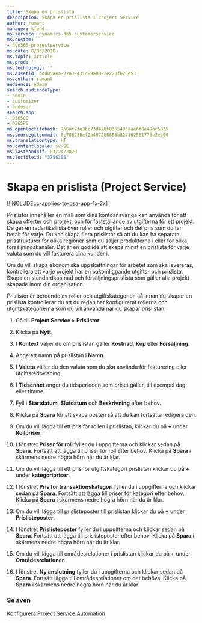 ```yaml
---
title: Skapa en prislista
description: Skapa en prislista i Project Service
author: rumant
manager: kfend
ms.service: dynamics-365-customerservice
ms.custom:
- dyn365-projectservice
ms.date: 8/03/2018
ms.topic: article
ms.prod: ''
ms.technology: ''
ms.assetid: bdd05aea-27a3-431d-9a80-2e220fb25e53
ms.author: rumant
audience: Admin
search.audienceType:
- admin
- customizer
- enduser
search.app:
- D365CE
- D365PS
ms.openlocfilehash: 756af2fe3bc73d478b0355493aae6f0e49ac5835
ms.sourcegitcommit: 8c786230ef2a497280885b827162561776e2eb00
ms.translationtype: HT
ms.contentlocale: sv-SE
ms.lasthandoff: 03/24/2020
ms.locfileid: "3756305"
---
```

# <a name="create-a-price-list-project-service"></a>Skapa en prislista (Project Service)

[!INCLUDE[cc-applies-to-psa-app-1x-2x](../includes/cc-applies-to-psa-app-1x-2x.md)]

Prislistor innehåller en mall som dina kontoansvariga kan använda för att skapa offerter och projekt, och för fastställande av utgifterna för ett projekt. De ger en radartikellista över roller och utgifter och det pris som du tar betalt för varje. Du kan skapa flera prislistor så att du kan ha separata prisstrukturer för olika regioner som du säljer produkterna i eller för olika försäljningskanaler. Det är en god idé att skapa minst en prislista för varje valuta som du vill fakturera dina kunder i.  
  
Om du vill skapa ekonomiska uppskattningar för arbetet som ska levereras, kontrollera att varje projekt har en bakomliggande utgifts- och prislista. Skapa en standardkostnad och försäljningsprislista som gäller alla projekt skapade inom din organisation.  
  
Prislistor är beroende av roller och utgiftskategorier, så innan du skapar en prislista kontrollerar du att du redan har konfigurerat rollerna och utgiftskategorierna som du vill använda när du skapar prislistan.  
  
1.  Gå till **Project Service > Prislistor**.  
  
2.  Klicka på **Nytt**.  
  
3.  I **Kontext** väljer du om prislistan gäller **Kostnad**, **Köp** eller **Försäljning**.  
  
4.  Ange ett namn på prislistan i **Namn**.  
  
5.  I **Valuta** väljer du den valuta som du ska använda för fakturering eller utgiftsredovisning.  
  
6.  I **Tidsenhet** anger du tidsperioden som priset gäller, till exempel dag eller timme.  
  
7.  Fyll i **Startdatum**, **Slutdatum** och **Beskrivning** efter behov.  
  
8.  Klicka på **Spara** för att skapa posten så att du kan fortsätta redigera den.  
  
9. Om du vill lägga till ett pris för rollen i prislistan, klickar du på **+** under **Rollpriser**.  
  
10. I fönstret **Priser för roll** fyller du i uppgifterna och klickar sedan på **Spara**. Fortsätt att lägga till priser för roll efter behov. Klicka på **Spara** i skärmens nedre högra hörn när du är klar.  
  
11. Om du vill lägga till ett pris för utgiftskategori prislistan klickar du på **+** under **kategoripriser**.  
  
12. I fönstret **Pris för transaktionskategori** fyller du i uppgifterna och klickar sedan på **Spara**. Fortsätt att lägga till priser för kategori efter behov. Klicka på **Spara** i skärmens nedre högra hörn när du är klar.  
  
13. Om du vill lägga till prislisteposter till prislistan klickar du på **+** under **Prislisteposter**.  
  
14. I fönstret **Prislisteposter** fyller du i uppgifterna och klickar sedan på **Spara**. Fortsätt att lägga till prislisteposter efter behov. Klicka på **Spara** i skärmens nedre högra hörn när du är klar.  
  
15. Om du vill lägga till områdesrelationer i prislistan klickar du på **+** under **Områdesrelationer**.  
  
16. I fönstret **Ny anslutning** fyller du i uppgifterna och klickar sedan på **Spara**. Fortsätt lägga till områdesrelationer om det behövs. Klicka på **Spara** i skärmens nedre högra hörn när du är klar.  
  
### <a name="see-also"></a>Se även  
 [Konfigurera Project Service Automation](../project-service/configure.md)
